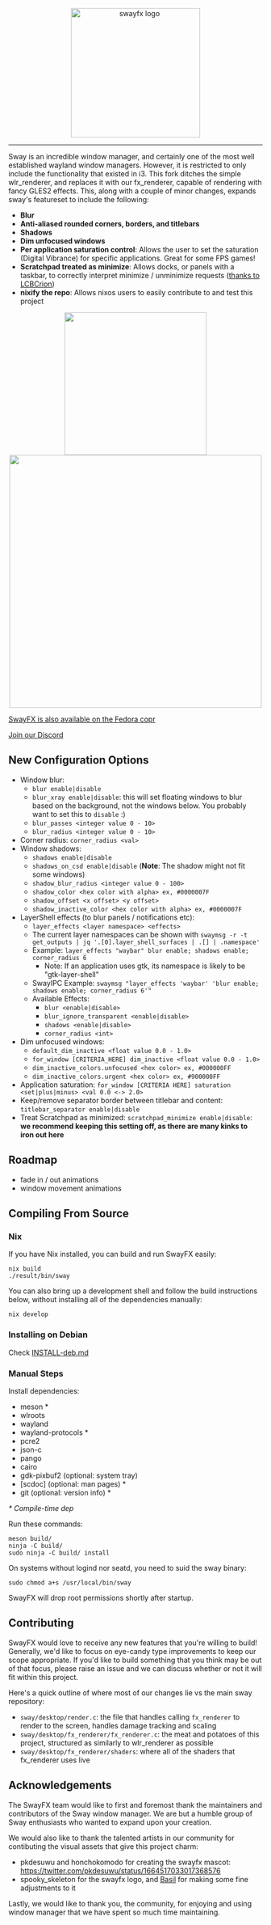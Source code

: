 <p align="center">
    <img src="assets/swayfx_logo.svg" width="256" alt="swayfx logo">
</p>

---

Sway is an incredible window manager, and certainly one of the most well established wayland window managers. However, it is restricted to only include the functionality that existed in i3. This fork ditches the simple wlr_renderer, and replaces it with our fx_renderer, capable of rendering with fancy GLES2 effects. This, along with a couple of minor changes, expands sway's featureset to include the following:

+ **Blur**
+ **Anti-aliased rounded corners, borders, and titlebars**
+ **Shadows**
+ **Dim unfocused windows**
+ **Per application saturation control**: Allows the user to set the saturation (Digital Vibrance) for specific applications. Great for some FPS games!
+ **Scratchpad treated as minimize**: Allows docks, or panels with a taskbar, to correctly interpret minimize / unminimize requests ([thanks to LCBCrion](https://github.com/swaywm/sway/issues/6457))
+ **nixify the repo**: Allows nixos users to easily contribute to and test this project

<p align="center">
    <a href="https://repology.org/project/swayfx/versions"><img src="https://repology.org/badge/vertical-allrepos/swayfx.svg" height="282"/></a>
    <img src="assets/swayfx_screenshot.jpg" width="500"/>
</p>

[SwayFX is also available on the Fedora copr](https://copr.fedorainfracloud.org/coprs/swayfx/swayfx/)

[Join our Discord](https://discord.gg/qsSx397rkh)

## New Configuration Options

+ Window blur:
    - `blur enable|disable`
    - `blur_xray enable|disable`: this will set floating windows to blur based on the background, not the windows below. You probably want to set this to `disable` :)
    - `blur_passes <integer value 0 - 10>`
    - `blur_radius <integer value 0 - 10>`
+ Corner radius: `corner_radius <val>`
+ Window shadows:
    - `shadows enable|disable`
    - `shadows_on_csd enable|disable` (**Note**: The shadow might not fit some windows)
    - `shadow_blur_radius <integer value 0 - 100>`
    - `shadow_color <hex color with alpha> ex, #0000007F`
    - `shadow_offset <x offset> <y offset>`
    - `shadow_inactive_color <hex color with alpha> ex, #0000007F`
+ LayerShell effects (to blur panels / notifications etc):
    - `layer_effects <layer namespace> <effects>`
    - The current layer namespaces can be shown with `swaymsg -r -t get_outputs | jq '.[0].layer_shell_surfaces | .[] | .namespace'`
    - Example: `layer_effects "waybar" blur enable; shadows enable; corner_radius 6`
      - Note: If an application uses gtk, its namespace is likely to be "gtk-layer-shell"
    - SwayIPC Example: `swaymsg "layer_effects 'waybar' 'blur enable; shadows enable; corner_radius 6'"`
    - Available Effects:
        - `blur <enable|disable>`
        - `blur_ignore_transparent <enable|disable>`
        - `shadows <enable|disable>`
        - `corner_radius <int>`
+ Dim unfocused windows:
    - `default_dim_inactive <float value 0.0 - 1.0>`
    - `for_window [CRITERIA_HERE] dim_inactive <float value 0.0 - 1.0>`
    - `dim_inactive_colors.unfocused <hex color> ex, #000000FF`
    - `dim_inactive_colors.urgent <hex color> ex, #900000FF`
+ Application saturation: `for_window [CRITERIA HERE] saturation <set|plus|minus> <val 0.0 <-> 2.0>`
+ Keep/remove separator border between titlebar and content: `titlebar_separator enable|disable`
+ Treat Scratchpad as minimized: `scratchpad_minimize enable|disable`: **we recommend keeping this setting off, as there are many kinks to iron out here**

## Roadmap

+ fade in / out animations
+ window movement animations

## Compiling From Source

### Nix

If you have Nix installed, you can build and run SwayFX easily:

```
nix build
./result/bin/sway
```

You can also bring up a development shell and follow the build instructions below, without installing all of the dependencies manually:

```
nix develop
```
### Installing on Debian
Check [INSTALL-deb.md](/INSTALL-deb.md)


### Manual Steps

Install dependencies:

* meson \*
* wlroots
* wayland
* wayland-protocols \*
* pcre2
* json-c
* pango
* cairo
* gdk-pixbuf2 (optional: system tray)
* [scdoc] (optional: man pages) \*
* git (optional: version info) \*

_\* Compile-time dep_

Run these commands:

    meson build/
    ninja -C build/
    sudo ninja -C build/ install

On systems without logind nor seatd, you need to suid the sway binary:

    sudo chmod a+s /usr/local/bin/sway

SwayFX will drop root permissions shortly after startup.

## Contributing

SwayFX would love to receive any new features that you're willing to build! Generally, we'd like to focus on eye-candy type improvements to keep our scope appropriate. If you'd like to build something that you think may be out of that focus, please raise an issue and we can discuss whether or not it will fit within this project.

Here's a quick outline of where most of our changes lie vs the main sway repository:

+ `sway/desktop/render.c`: the file that handles calling `fx_renderer` to render to the screen, handles damage tracking and scaling
+ `sway/desktop/fx_renderer/fx_renderer.c`: the meat and potatoes of this project, structured as similarly to wlr_renderer as possible
+ `sway/desktop/fx_renderer/shaders`: where all of the shaders that fx_renderer uses live

## Acknowledgements

The SwayFX team would like to first and foremost thank the maintainers and contributors of the Sway window manager. We are but a humble group of Sway enthusiasts who wanted to expand upon your creation.

We would also like to thank the talented artists in our community for contibuting the visual assets that give this project charm:
+ pkdesuwu and honchokomodo for creating the swayfx mascot: https://twitter.com/pkdesuwu/status/1664517033017368576
+ spooky_skeleton for the swayfx logo, and [Basil](https://basil.cafe) for making some fine adjustments to it

Lastly, we would like to thank you, the community, for enjoying and using window manager that we have spent so much time maintaining.

